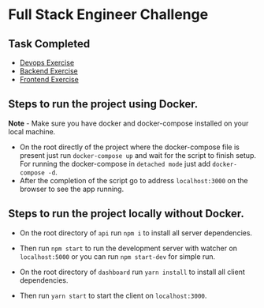 # Full Stack Engineer Challenge

## Task Completed

- [Devops Exercise](#devops-exercise)
- [Backend Exercise](#backend-exercise)
- [Frontend Exercise](#frontend-exercise)

## Steps to run the project using Docker.

**Note** - Make sure you have docker and docker-compose installed on your local machine.

- On the root directly of the project where the docker-compose file is present just run `docker-compose up` and wait for the script to finish setup. For running the docker-compose in `detached mode` just add `docker-compose -d`.
- After the completion of the script go to address `localhost:3000` on the browser to see the app running.

## Steps to run the project locally without Docker.

- On the root directory of `api` run `npm i` to install all server dependencies.
- Then run `npm start` to run the development server with watcher on `localhost:5000` or you can run `npm start-dev` for simple run.

- On the root directory of `dashboard` run `yarn install` to install all client dependencies.
- Then run `yarn start` to start the client on `localhost:3000`.  